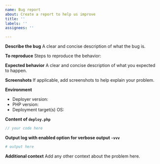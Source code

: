 ```yaml
---
name: Bug report
about: Create a report to help us improve
title: ''
labels: ''
assignees: ''

---
```


**Describe the bug**
A clear and concise description of what the bug is.

**To reproduce**
Steps to reproduce the behavior:

**Expected behavior**
A clear and concise description of what you expected to happen.

**Screenshots**
If applicable, add screenshots to help explain your problem.

**Environment**
* Deployer version:
* PHP version:
* Deployment target(s) OS:

**Content of `deploy.php`**
```php
// your code here
```

**Output log with enabled option for verbose output `-vvv`**
```sh
# output here
```

**Additional context**
Add any other context about the problem here.
